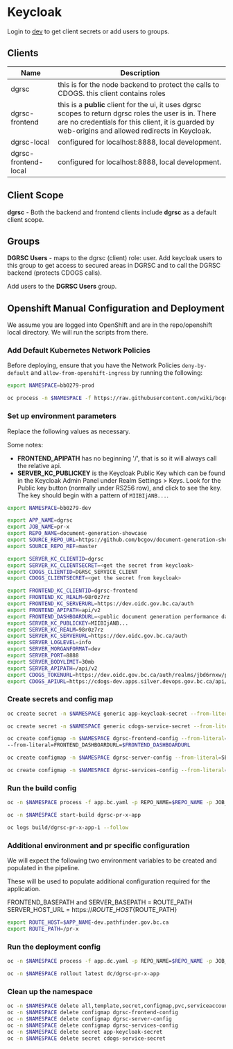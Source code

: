 # Keycloak

Login to [dev](https://dev.oidc.gov.bc.ca/auth/admin/98r0z7rz/console/#/realms/98r0z7rz/clients) to get client secrets or add users to groups.

## Clients

| Name | Description |
| ---- | --- |
| dgrsc | this is for the node backend to protect the calls to CDOGS.  this client contains roles |
| dgrsc-frontend | this is a **public** client for the ui, it uses dgrsc scopes to return dgrsc roles the user is in.  There are no credentials for this client, it is guarded by web-origins and allowed redirects in Keycloak.|
| dgrsc-local | configured for localhost:8888, local development. |
| dgrsc-frontend-local | configured for localhost:8888, local development.|

## Client Scope

**dgrsc** - Both the backend and frontend clients include **dgrsc** as a default client scope.

## Groups

**DGRSC Users** - maps to the dgrsc (client) role: user.  Add keycloak users to this group to get access to secured areas in DGRSC and to call the DGRSC backend (protects CDOGS calls).

Add users to the **DGRSC Users** group.

## Openshift Manual Configuration and Deployment

We assume you are logged into OpenShift and are in the repo/openshift local directory.  We will run the scripts from there.

### Add Default Kubernetes Network Policies

Before deploying, ensure that you have the Network Policies `deny-by-default` and `allow-from-openshift-ingress` by running the following:

``` sh
export NAMESPACE=bb0279-prod

oc process -n $NAMESPACE -f https://raw.githubusercontent.com/wiki/bcgov/nr-get-token/assets/templates/default.np.yaml | oc apply -n $NAMESPACE -f -
```

### Set up environment parameters

Replace the following values as necessary.

Some notes:

- **FRONTEND\_APIPATH** has no beginning '/', that is so it will always call the relative api.
- **SERVER\_KC\_PUBLICKEY** is the Keycloak Public Key which can be found in the Keycloak Admin Panel under Realm Settings > Keys. Look for the Public key button (normally under RS256 row), and click to see the key. The key should begin with a pattern of `MIIBIjANB...`.

``` sh
export NAMESPACE=bb0279-dev

export APP_NAME=dgrsc
export JOB_NAME=pr-x
export REPO_NAME=document-generation-showcase
export SOURCE_REPO_URL=https://github.com/bcgov/document-generation-showcase
export SOURCE_REPO_REF=master

export SERVER_KC_CLIENTID=dgrsc
export SERVER_KC_CLIENTSECRET=<get the secret from keycloak>
export CDOGS_CLIENTID=DGRSC_SERVICE_CLIENT
export CDOGS_CLIENTSECRET=<get the secret from keycloak>

export FRONTEND_KC_CLIENTID=dgrsc-frontend
export FRONTEND_KC_REALM=98r0z7rz
export FRONTEND_KC_SERVERURL=https://dev.oidc.gov.bc.ca/auth
export FRONTEND_APIPATH=api/v2
export FRONTEND_DASHBOARDURL=<public document generation performance dashboard URL>
export SERVER_KC_PUBLICKEY=MIIBIjANB...
export SERVER_KC_REALM=98r0z7rz
export SERVER_KC_SERVERURL=https://dev.oidc.gov.bc.ca/auth
export SERVER_LOGLEVEL=info
export SERVER_MORGANFORMAT=dev
export SERVER_PORT=8888
export SERVER_BODYLIMIT=30mb
export SERVER_APIPATH=/api/v2
export CDOGS_TOKENURL=https://dev.oidc.gov.bc.ca/auth/realms/jbd6rnxw/protocol/openid-connect/token
export CDOGS_APIURL=https://cdogs-dev.apps.silver.devops.gov.bc.ca/api/v2
```

### Create secrets and config map

``` sh
oc create secret -n $NAMESPACE generic app-keycloak-secret --from-literal=username=$SERVER_KC_CLIENTID --from-literal=password=$SERVER_KC_CLIENTSECRET --type=kubernetes.io/basic-auth
```

``` sh
oc create secret -n $NAMESPACE generic cdogs-service-secret --from-literal=username=$CDOGS_CLIENTID --from-literal=password=$CDOGS_CLIENTSECRET --type=kubernetes.io/basic-auth
```

``` sh
oc create configmap -n $NAMESPACE dgrsc-frontend-config --from-literal=FRONTEND_KC_CLIENTID=$FRONTEND_KC_CLIENTID --from-literal=FRONTEND_KC_REALM=$FRONTEND_KC_REALM --from-literal=FRONTEND_KC_SERVERURL=$FRONTEND_KC_SERVERURL --from-literal=FRONTEND_APIPATH=$FRONTEND_APIPATH
--from-literal=FRONTEND_DASHBOARDURL=$FRONTEND_DASHBOARDURL
```

``` sh
oc create configmap -n $NAMESPACE dgrsc-server-config --from-literal=SERVER_KC_PUBLICKEY=$SERVER_KC_PUBLICKEY  --from-literal=SERVER_KC_REALM=$SERVER_KC_REALM --from-literal=SERVER_KC_SERVERURL=$SERVER_KC_SERVERURL --from-literal=SERVER_LOGLEVEL=$SERVER_LOGLEVEL --from-literal=SERVER_MORGANFORMAT=$SERVER_MORGANFORMAT --from-literal=SERVER_PORT=$SERVER_PORT --from-literal=SERVER_BODYLIMIT=$SERVER_BODYLIMIT --from-literal=SERVER_APIPATH=$SERVER_APIPATH
```

``` sh
oc create configmap -n $NAMESPACE dgrsc-services-config --from-literal=CDOGS_TOKENURL=$CDOGS_TOKENURL --from-literal=CDOGS_APIURL=$CDOGS_APIURL
```

### Run the build config

``` sh
oc -n $NAMESPACE process -f app.bc.yaml -p REPO_NAME=$REPO_NAME -p JOB_NAME=$JOB_NAME -p SOURCE_REPO_URL=$SOURCE_REPO_URL -p SOURCE_REPO_REF=$SOURCE_REPO_REF -o yaml | oc -n $NAMESPACE create -f -

oc -n $NAMESPACE start-build dgrsc-pr-x-app

oc logs build/dgrsc-pr-x-app-1 --follow
```

### Additional environment and pr specific configuration

We will expect the following two environment variables to be created and populated in the pipeline.

These will be used to populate additional configuration required for the application.

FRONTEND\_BASEPATH and SERVER\_BASEPATH  = ROUTE\_PATH
SERVER\_HOST\_URL = https://${ROUTE\_HOST}${ROUTE\_PATH}

``` sh
export ROUTE_HOST=$APP_NAME-dev.pathfinder.gov.bc.ca
export ROUTE_PATH=/pr-x
```

### Run the deployment config

``` sh
oc -n $NAMESPACE process -f app.dc.yaml -p REPO_NAME=$REPO_NAME -p JOB_NAME=$JOB_NAME -p NAMESPACE=$NAMESPACE -p APP_NAME=$APP_NAME -p ROUTE_HOST=$ROUTE_HOST -p ROUTE_PATH=$ROUTE_PATH  -o yaml | oc -n $NAMESPACE create -f -

oc -n $NAMESPACE rollout latest dc/dgrsc-pr-x-app
```

### Clean up the namespace

``` sh
oc -n $NAMESPACE delete all,template,secret,configmap,pvc,serviceaccount,rolebinding --selector app=$APP_NAME-$JOB_NAME
oc -n $NAMESPACE delete configmap dgrsc-frontend-config
oc -n $NAMESPACE delete configmap dgrsc-server-config
oc -n $NAMESPACE delete configmap dgrsc-services-config
oc -n $NAMESPACE delete secret app-keycloak-secret
oc -n $NAMESPACE delete secret cdogs-service-secret
```
